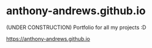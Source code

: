 # anthony-andrews.github.io
(UNDER CONSTRUCTION) Portfolio for all my projects :D

https://anthony-andrews.github.io
